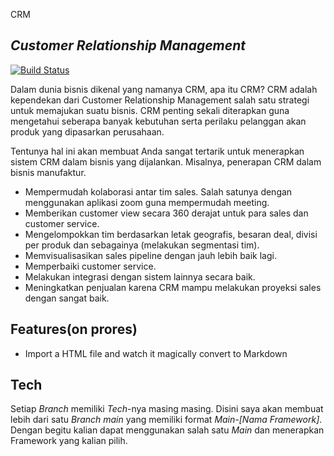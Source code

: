 CRM
## _Customer Relationship Management_

[![Build Status](https://travis-ci.org/joemccann/dillinger.svg?branch=master)](https://travis-ci.org/joemccann/dillinger)

Dalam dunia bisnis dikenal yang namanya CRM, apa itu CRM? CRM adalah kependekan dari Customer Relationship Management salah satu strategi untuk memajukan suatu bisnis. CRM penting sekali diterapkan guna mengetahui seberapa banyak kebutuhan serta perilaku pelanggan akan produk yang dipasarkan perusahaan. 

Tentunya hal ini akan membuat Anda sangat tertarik untuk menerapkan sistem CRM dalam bisnis yang dijalankan. Misalnya, penerapan CRM dalam bisnis manufaktur. 
- Mempermudah kolaborasi antar tim sales. Salah satunya dengan menggunakan aplikasi zoom guna mempermudah meeting.
- Memberikan customer view secara 360 derajat untuk para sales dan customer service. 
- Mengelompokkan tim berdasarkan letak geografis, besaran deal, divisi per produk dan sebagainya (melakukan segmentasi tim).
- Memvisualisasikan sales pipeline dengan jauh lebih baik lagi. 
- Memperbaiki customer service. 
- Melakukan integrasi dengan sistem lainnya secara baik. 
- Meningkatkan penjualan karena CRM mampu melakukan proyeksi sales dengan sangat baik. 

## Features(on prores)

- Import a HTML file and watch it magically convert to Markdown

## Tech

Setiap _Branch_ memiliki _Tech_-nya masing masing. Disini saya akan membuat lebih dari satu _Branch main_ yang memiliki format _Main-[Nama Framework]_. Dengan begitu kalian dapat menggunakan salah satu _Main_ dan menerapkan Framework yang kalian pilih.

